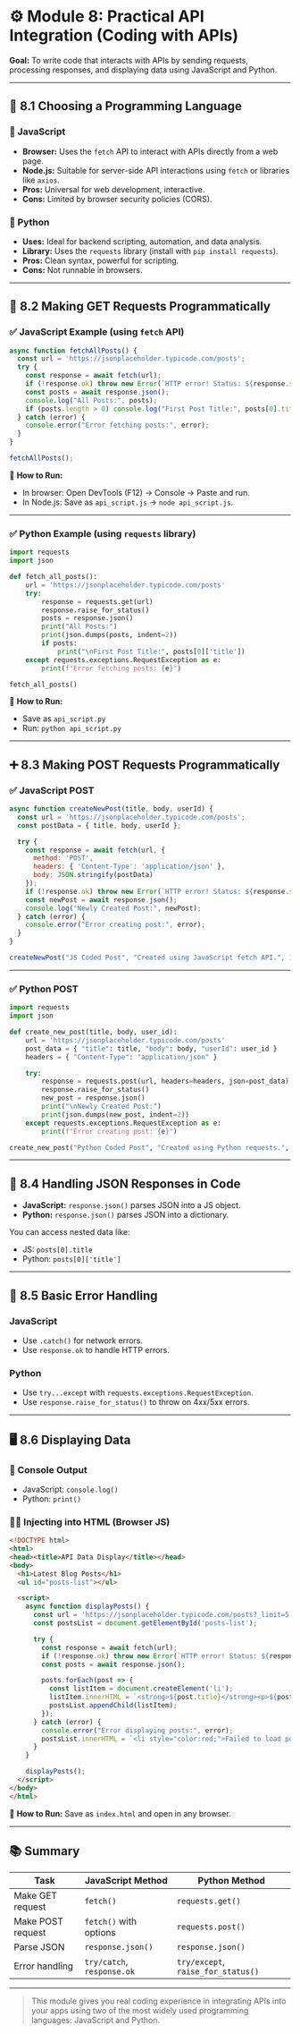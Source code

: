 # ⚙️ Module 8: Practical API Integration (Coding with APIs)

**Goal:**
To write code that interacts with APIs by sending requests, processing responses, and displaying data using JavaScript and Python.

---

## 📌 8.1 Choosing a Programming Language

### 🔷 JavaScript

* **Browser:** Uses the `fetch` API to interact with APIs directly from a web page.
* **Node.js:** Suitable for server-side API interactions using `fetch` or libraries like `axios`.
* **Pros:** Universal for web development, interactive.
* **Cons:** Limited by browser security policies (CORS).

### 🐍 Python

* **Uses:** Ideal for backend scripting, automation, and data analysis.
* **Library:** Uses the `requests` library (install with `pip install requests`).
* **Pros:** Clean syntax, powerful for scripting.
* **Cons:** Not runnable in browsers.

---

## 🔄 8.2 Making GET Requests Programmatically

### ✅ JavaScript Example (using `fetch` API)

```javascript
async function fetchAllPosts() {
  const url = 'https://jsonplaceholder.typicode.com/posts';
  try {
    const response = await fetch(url);
    if (!response.ok) throw new Error(`HTTP error! Status: ${response.status}`);
    const posts = await response.json();
    console.log("All Posts:", posts);
    if (posts.length > 0) console.log("First Post Title:", posts[0].title);
  } catch (error) {
    console.error("Error fetching posts:", error);
  }
}

fetchAllPosts();
```

📍 **How to Run:**

* In browser: Open DevTools (F12) → Console → Paste and run.
* In Node.js: Save as `api_script.js` → `node api_script.js`.

---

### ✅ Python Example (using `requests` library)

```python
import requests
import json

def fetch_all_posts():
    url = 'https://jsonplaceholder.typicode.com/posts'
    try:
        response = requests.get(url)
        response.raise_for_status()
        posts = response.json()
        print("All Posts:")
        print(json.dumps(posts, indent=2))
        if posts:
            print("\nFirst Post Title:", posts[0]['title'])
    except requests.exceptions.RequestException as e:
        print(f"Error fetching posts: {e}")

fetch_all_posts()
```

📍 **How to Run:**

* Save as `api_script.py`
* Run: `python api_script.py`

---

## ➕ 8.3 Making POST Requests Programmatically

### ✅ JavaScript POST

```javascript
async function createNewPost(title, body, userId) {
  const url = 'https://jsonplaceholder.typicode.com/posts';
  const postData = { title, body, userId };

  try {
    const response = await fetch(url, {
      method: 'POST',
      headers: { 'Content-Type': 'application/json' },
      body: JSON.stringify(postData)
    });
    if (!response.ok) throw new Error(`HTTP error! Status: ${response.status}`);
    const newPost = await response.json();
    console.log("Newly Created Post:", newPost);
  } catch (error) {
    console.error("Error creating post:", error);
  }
}

createNewPost("JS Coded Post", "Created using JavaScript fetch API.", 10);
```

---

### ✅ Python POST

```python
import requests
import json

def create_new_post(title, body, user_id):
    url = 'https://jsonplaceholder.typicode.com/posts'
    post_data = { "title": title, "body": body, "userId": user_id }
    headers = { "Content-Type": "application/json" }

    try:
        response = requests.post(url, headers=headers, json=post_data)
        response.raise_for_status()
        new_post = response.json()
        print("\nNewly Created Post:")
        print(json.dumps(new_post, indent=2))
    except requests.exceptions.RequestException as e:
        print(f"Error creating post: {e}")

create_new_post("Python Coded Post", "Created using Python requests.", 10)
```

---

## 🧾 8.4 Handling JSON Responses in Code

* **JavaScript:** `response.json()` parses JSON into a JS object.
* **Python:** `response.json()` parses JSON into a dictionary.

You can access nested data like:

* JS: `posts[0].title`
* Python: `posts[0]['title']`

---

## 🚨 8.5 Basic Error Handling

### JavaScript

* Use `.catch()` for network errors.
* Use `response.ok` to handle HTTP errors.

### Python

* Use `try...except` with `requests.exceptions.RequestException`.
* Use `response.raise_for_status()` to throw on 4xx/5xx errors.

---

## 🖥️ 8.6 Displaying Data

### 🧪 Console Output

* JavaScript: `console.log()`
* Python: `print()`

### 🧑‍💻 Injecting into HTML (Browser JS)

```html
<!DOCTYPE html>
<html>
<head><title>API Data Display</title></head>
<body>
  <h1>Latest Blog Posts</h1>
  <ul id="posts-list"></ul>

  <script>
    async function displayPosts() {
      const url = 'https://jsonplaceholder.typicode.com/posts?_limit=5';
      const postsList = document.getElementById('posts-list');

      try {
        const response = await fetch(url);
        if (!response.ok) throw new Error(`HTTP error! Status: ${response.status}`);
        const posts = await response.json();

        posts.forEach(post => {
          const listItem = document.createElement('li');
          listItem.innerHTML = `<strong>${post.title}</strong><p>${post.body.substring(0, 100)}...</p>`;
          postsList.appendChild(listItem);
        });
      } catch (error) {
        console.error("Error displaying posts:", error);
        postsList.innerHTML = `<li style="color:red;">Failed to load posts: ${error.message}</li>`;
      }
    }

    displayPosts();
  </script>
</body>
</html>
```

📍 **How to Run:**
Save as `index.html` and open in any browser.

---

## 📚 Summary

| Task              | JavaScript Method          | Python Method                      |
| ----------------- | -------------------------- | ---------------------------------- |
| Make GET request  | `fetch()`                  | `requests.get()`                   |
| Make POST request | `fetch()` with options     | `requests.post()`                  |
| Parse JSON        | `response.json()`          | `response.json()`                  |
| Error handling    | `try/catch`, `response.ok` | `try/except`, `raise_for_status()` |

---

> This module gives you real coding experience in integrating APIs into your apps using two of the most widely used programming languages: JavaScript and Python.

